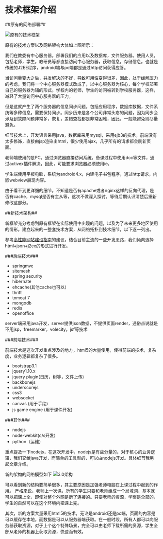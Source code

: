 # 技术框架介绍 #

##原有的网络部署##


![原有的技术框架](http://www.gliffy.com/go/publish/image/5789344/L.png)

原有的技术方案以及网络架构大体如上图所示：

我们在教委有中心服务器，部署我们的应用以及数据库，文件服务器。使用人员，包括老师，学生，教研员等都直接访问中心服务器，获取信息，存储信息。也就是传统的J2EE程序，android端与pc端都是通过http访问获得应答。

当访问量变大之后，并发解决的不好，导致可用性变得很差，因此，处于缓解压力的考虑，我们将一个中心服务器模式改成了，以中心服务器为核心，每个学校部署自己的服务器为辅的形式。学校内的老师，学生的访问被转到学校服务器，这样，减轻了大量访问中心服务器的压力。

但是这就产生了两个服务器的信息同步问题，包括应用程序，数据库数据，文件系统等多种信息，需要保持同步。同步历来是各个公司非常头疼的问题，因为同步会涉及到故障问题非常多，恢复，差错查找都是非常困难，因此，一般能避免则尽量避免。

细节技术上，开发语言采用java，数据库采用mysql，采用ejb3的技术。前端没有太多修饰，直接由jsp渲染出html，很少使用ajax，几乎所有的请求都会刷新页面。

老师端使用的是PC，通过浏览器直接访问系统，备课过程中使用doc等文件，通过activex插件解决，因此，可能要求浏览器必须使用ie。

学生端使用平板电脑，系统为android4.x，内建电子书包程序，通过http请求，内嵌webview展现内容。

由于看不到更详细的细节，不知道是否有apache或者nginx这样的反向代理，是否有cache，mysql是否有主从等，这次不做深入探讨，等待后期认识清楚后重新修改这部分。




##新技术架构##

新框架充分考虑到原有框架在实际使用中出现的问题，以及为了未来更多地区使用的情形，建立起来的一整套技术方案，从网络拓扑到技术细节，以下逐一列出。

参考[高性能网站建设指南](http://baike.baidu.com/view/2573224.htm?fr=aladdin)的建议，结合目前主流的一些开发思路，我们倾向选择html+json+j2ee的形式进行开发。

###后端技术###

- springmvc
- sitemesh
- spring security
- hibernate
- ehcache(其他cache也可以）
- thrift
- tomcat 7
- mongodb
- redis
- openoffice

server端采用java开发，server提供json数据，不提供页面render，通俗点说就是不用jsp，freemarker，volecity，jsf等技术

###前端技术###

前端技术是这次开发重点涉及的地方，html5的大量使用，使得前端的技术，复杂度，业务逻辑都复杂了很多。

- bootstrap3.1
- jquery1.10.x
- jquery plugin(日历，树等，文件上传)
- backbonejs
- underscorejs
- css3
- websocket
- canvas (用于手绘)
- js game engine (用于课件开发)

###其他###

- nodejs
- node-webkit(c/s开发）
- python（运维）

重点提及一下nodejs，在这次开发中，nodejs是有些分量的，对于核心的业务逻辑，我们交给java开发，而简单的工具型的，可以由nodejs开发。具体细节我另起文章介绍。


新的架构的网络模型如下
![3.0架构](http://www.gliffy.com/go/publish/image/5795010/L.png)

可以看到新的结构要简单很多，其主要原因是加强老师电脑在上课过程中起到的作用。
严格来说，老师上一次课，所有的学生只要和老师组成一个局域网，基本就可以把课上全，即使对整个外网是断了连接的。只要老师的资源，学案是全部的，学生的自然可以在这个环境内把课上完。

其次，新的方案大量采用html5的技术，无论是android还是pc端，页面的内容是可以缓存在本地，而数据是可以从服务器端获取。在一般时段，所有人都可以向服务器获取资源，对于上个这个特殊场景，完全可以由老师下载所需的资源，学生全部从老师的机器上获取资源，快速而有效。

